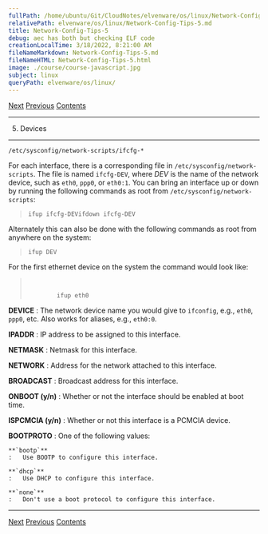 ```yaml
---
fullPath: /home/ubuntu/Git/CloudNotes/elvenware/os/linux/Network-Config-Tips-5.md
relativePath: elvenware/os/linux/Network-Config-Tips-5.md
title: Network-Config-Tips-5
debug: aec has both but checking ELF code
creationLocalTime: 3/18/2022, 8:21:00 AM
fileNameMarkdown: Network-Config-Tips-5.md
fileNameHTML: Network-Config-Tips-5.html
image: ./course/course-javascript.jpg
subject: linux
queryPath: elvenware/os/linux/
---
```


<!-- toc -->
<!-- tocstop -->

[Next](Network-Config-Tips-6.html)
[Previous](Network-Config-Tips-4.html)
[Contents](Network-Config-Tips.html#toc5)

* * * * *

5. Devices
----------

`/etc/sysconfig/network-scripts/ifcfg-*`

For each interface, there is a corresponding file in
`/etc/sysconfig/network-scripts`. The file is named `ifcfg-DEV`, where
*DEV* is the name of the network device, such as `eth0`, `ppp0`, or
`eth0:1`. You can bring an interface up or down by running the following
commands as root from `/etc/sysconfig/network-scripts`:

> `ifup ifcfg-DEVifdown ifcfg-DEV `

Alternately this can also be done with the following commands as root
from anywhere on the system:

> `ifup DEV `

For the first ethernet device on the system the command would look like:

> `     `
>
>             ifup eth0

**DEVICE**
:   The network device name you would give to `ifconfig`, e.g., `eth0`,
    `ppp0`, etc. Also works for aliases, e.g., `eth0:0`.

**IPADDR**
:   IP address to be assigned to this interface.

**NETMASK**
:   Netmask for this interface.

**NETWORK**
:   Address for the network attached to this interface.

**BROADCAST**
:   Broadcast address for this interface.

**ONBOOT (y/n)**
:   Whether or not the interface should be enabled at boot time.

**ISPCMCIA (y/n)**
:   Whether or not this interface is a PCMCIA device.

**BOOTPROTO**
:   One of the following values:

    **`bootp`**
    :   Use BOOTP to configure this interface.

    **`dhcp`**
    :   Use DHCP to configure this interface.

    **`none`**
    :   Don't use a boot protocol to configure this interface.

* * * * *

[Next](Network-Config-Tips-6.html)
[Previous](Network-Config-Tips-4.html)
[Contents](Network-Config-Tips.html#toc5)
